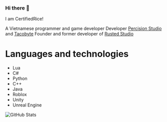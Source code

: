 ### Hi there :wave:

I am CertifiedRice!

A Vietnamese programmer and game developer
Developer [Percision Studio](https://github.com/Percision-Studio) and [Tacobyte](https://github.com/Team-Tacobyte) Founder and former developer of [Rusted Studio](https://github.com/Rusted-Studio)

# Languages and technologies

- Lua
- C#
- Python
- C++
- Java
- Roblox 
- Unity
- Unreal Engine

![GitHub Stats](https://github-readme-stats.vercel.app/api?username=certifiedrice&theme=radical)
